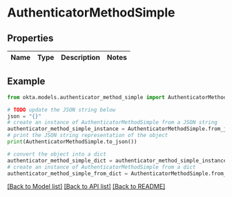 # AuthenticatorMethodSimple


## Properties

Name | Type | Description | Notes
------------ | ------------- | ------------- | -------------

## Example

```python
from okta.models.authenticator_method_simple import AuthenticatorMethodSimple

# TODO update the JSON string below
json = "{}"
# create an instance of AuthenticatorMethodSimple from a JSON string
authenticator_method_simple_instance = AuthenticatorMethodSimple.from_json(json)
# print the JSON string representation of the object
print(AuthenticatorMethodSimple.to_json())

# convert the object into a dict
authenticator_method_simple_dict = authenticator_method_simple_instance.to_dict()
# create an instance of AuthenticatorMethodSimple from a dict
authenticator_method_simple_from_dict = AuthenticatorMethodSimple.from_dict(authenticator_method_simple_dict)
```
[[Back to Model list]](../README.md#documentation-for-models) [[Back to API list]](../README.md#documentation-for-api-endpoints) [[Back to README]](../README.md)


